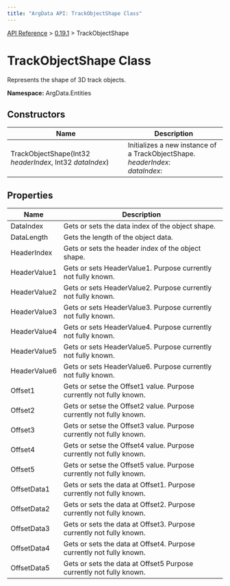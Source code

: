 ```yaml
---
title: "ArgData API: TrackObjectShape Class"
---
```


[API Reference](/argdata/api) &gt; [0.19.1](/argdata/api/0.19.1) &gt; TrackObjectShape

# TrackObjectShape Class

Represents the shape of 3D track objects.

**Namespace:** ArgData.Entities

## Constructors

<table class="table table-bordered table-striped ">
<thead>
  <tr>
    <th>Name</th>
    <th>Description</th>
  </tr>
</thead>
<tbody>
  <tr>
    <td>TrackObjectShape(Int32 <em>headerIndex</em>, Int32 <em>dataIndex</em>)</td>
    <td>Initializes a new instance of a TrackObjectShape.<br /><em>headerIndex</em>: <br /><em>dataIndex</em>: <br /></td>
  </tr>
</tbody>
</table>


## Properties

<table class="table table-bordered table-striped ">
<thead>
  <tr>
    <th>Name</th>
    <th>Description</th>
  </tr>
</thead>
<tbody>
  <tr>
    <td>DataIndex</td>
    <td>Gets or sets the data index of the object shape.</td>
  </tr>
  <tr>
    <td>DataLength</td>
    <td>Gets the length of the object data.</td>
  </tr>
  <tr>
    <td>HeaderIndex</td>
    <td>Gets or sets the header index of the object shape.</td>
  </tr>
  <tr>
    <td>HeaderValue1</td>
    <td>Gets or sets HeaderValue1. Purpose currently not fully known.</td>
  </tr>
  <tr>
    <td>HeaderValue2</td>
    <td>Gets or sets HeaderValue2. Purpose currently not fully known.</td>
  </tr>
  <tr>
    <td>HeaderValue3</td>
    <td>Gets or sets HeaderValue3. Purpose currently not fully known.</td>
  </tr>
  <tr>
    <td>HeaderValue4</td>
    <td>Gets or sets HeaderValue4. Purpose currently not fully known.</td>
  </tr>
  <tr>
    <td>HeaderValue5</td>
    <td>Gets or sets HeaderValue5. Purpose currently not fully known.</td>
  </tr>
  <tr>
    <td>HeaderValue6</td>
    <td>Gets or sets HeaderValue6. Purpose currently not fully known.</td>
  </tr>
  <tr>
    <td>Offset1</td>
    <td>Gets or setse the Offset1 value. Purpose currently not fully known.</td>
  </tr>
  <tr>
    <td>Offset2</td>
    <td>Gets or setse the Offset2 value. Purpose currently not fully known.</td>
  </tr>
  <tr>
    <td>Offset3</td>
    <td>Gets or setse the Offset3 value. Purpose currently not fully known.</td>
  </tr>
  <tr>
    <td>Offset4</td>
    <td>Gets or setse the Offset4 value. Purpose currently not fully known.</td>
  </tr>
  <tr>
    <td>Offset5</td>
    <td>Gets or setse the Offset5 value. Purpose currently not fully known.</td>
  </tr>
  <tr>
    <td>OffsetData1</td>
    <td>Gets or sets the data at Offset1. Purpose currently not fully known.</td>
  </tr>
  <tr>
    <td>OffsetData2</td>
    <td>Gets or sets the data at Offset2. Purpose currently not fully known.</td>
  </tr>
  <tr>
    <td>OffsetData3</td>
    <td>Gets or sets the data at Offset3. Purpose currently not fully known.</td>
  </tr>
  <tr>
    <td>OffsetData4</td>
    <td>Gets or sets the data at Offset4. Purpose currently not fully known.</td>
  </tr>
  <tr>
    <td>OffsetData5</td>
    <td>Gets or sets the data at Offset5 Purpose currently not fully known.</td>
  </tr>
</tbody>
</table>



